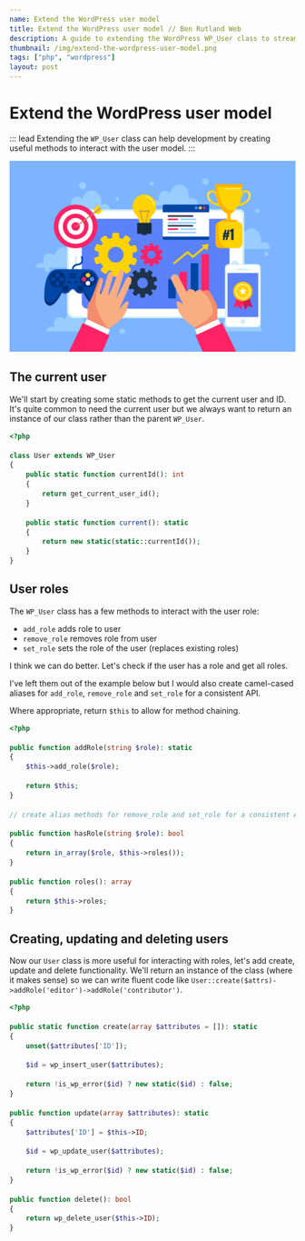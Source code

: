 ```yaml
---
name: Extend the WordPress user model
title: Extend the WordPress user model // Ben Rutland Web
description: A guide to extending the WordPress WP_User class to streamline user functionality.
thumbnail: /img/extend-the-wordpress-user-model.png
tags: ["php", "wordpress"]
layout: post
---
```


# Extend the WordPress user model

::: lead
Extending the `WP_User` class can help development by creating useful methods to interact with the user model.
:::

![Extend the WordPress user model](/img/extend-the-wordpress-user-model.png)

## The current user

We'll start by creating some static methods to get the current user and ID. It's quite common to need the current user but we always want to return an instance of our class rather than the parent `WP_User`.

```php
<?php

class User extends WP_User
{
    public static function currentId(): int
    {
        return get_current_user_id();
    }

    public static function current(): static
    {
        return new static(static::currentId());
    }
}

```

## User roles

The `WP_User` class has a few methods to interact with the user role:

- `add_role` adds role to user
- `remove_role` removes role from user
- `set_role` sets the role of the user (replaces existing roles)

I think we can do better. Let's check if the user has a role and get all roles.

<Panel type="info">

I've left them out of the example below but I would also create camel-cased aliases for `add_role`, `remove_role` and `set_role` for a consistent API.

Where appropriate, return `$this` to allow for method chaining.

</Panel>

```php
<?php

public function addRole(string $role): static
{
    $this->add_role($role);

    return $this;
}

// create alias methods for remove_role and set_role for a consistent API.

public function hasRole(string $role): bool
{
    return in_array($role, $this->roles());
}

public function roles(): array
{
    return $this->roles;
}

```

## Creating, updating and deleting users

Now our `User` class is more useful for interacting with roles, let's add create, update and delete functionality. We'll return an instance of the class (where it makes sense) so we can write fluent code like `User::create($attrs)->addRole('editor')->addRole('contributor')`.

```php
<?php

public static function create(array $attributes = []): static
{
    unset($attributes['ID']);

    $id = wp_insert_user($attributes);

    return !is_wp_error($id) ? new static($id) : false;
}

public function update(array $attributes): static
{
    $attributes['ID'] = $this->ID;

    $id = wp_update_user($attributes);

    return !is_wp_error($id) ? new static($id) : false;
}

public function delete(): bool
{
    return wp_delete_user($this->ID);
}

```
